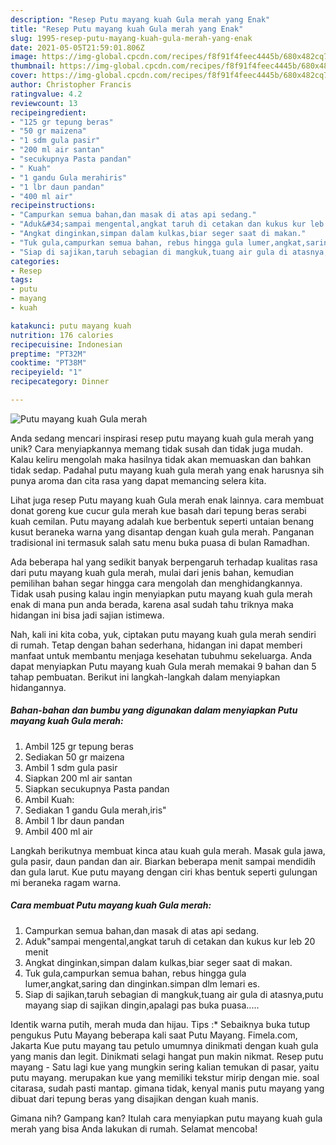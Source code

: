 ```yaml
---
description: "Resep Putu mayang kuah Gula merah yang Enak"
title: "Resep Putu mayang kuah Gula merah yang Enak"
slug: 1995-resep-putu-mayang-kuah-gula-merah-yang-enak
date: 2021-05-05T21:59:01.806Z
image: https://img-global.cpcdn.com/recipes/f8f91f4feec4445b/680x482cq70/putu-mayang-kuah-gula-merah-foto-resep-utama.jpg
thumbnail: https://img-global.cpcdn.com/recipes/f8f91f4feec4445b/680x482cq70/putu-mayang-kuah-gula-merah-foto-resep-utama.jpg
cover: https://img-global.cpcdn.com/recipes/f8f91f4feec4445b/680x482cq70/putu-mayang-kuah-gula-merah-foto-resep-utama.jpg
author: Christopher Francis
ratingvalue: 4.2
reviewcount: 13
recipeingredient:
- "125 gr tepung beras"
- "50 gr maizena"
- "1 sdm gula pasir"
- "200 ml air santan"
- "secukupnya Pasta pandan"
- " Kuah"
- "1 gandu Gula merahiris"
- "1 lbr daun pandan"
- "400 ml air"
recipeinstructions:
- "Campurkan semua bahan,dan masak di atas api sedang."
- "Aduk&#34;sampai mengental,angkat taruh di cetakan dan kukus kur leb 20 menit"
- "Angkat dinginkan,simpan dalam kulkas,biar seger saat di makan."
- "Tuk gula,campurkan semua bahan, rebus hingga gula lumer,angkat,saring dan dinginkan.simpan dlm lemari es."
- "Siap di sajikan,taruh sebagian di mangkuk,tuang air gula di atasnya,putu mayang siap di sajikan dingin,apalagi pas buka puasa....."
categories:
- Resep
tags:
- putu
- mayang
- kuah

katakunci: putu mayang kuah 
nutrition: 176 calories
recipecuisine: Indonesian
preptime: "PT32M"
cooktime: "PT38M"
recipeyield: "1"
recipecategory: Dinner

---
```



![Putu mayang kuah Gula merah](https://img-global.cpcdn.com/recipes/f8f91f4feec4445b/680x482cq70/putu-mayang-kuah-gula-merah-foto-resep-utama.jpg)

Anda sedang mencari inspirasi resep putu mayang kuah gula merah yang unik? Cara menyiapkannya memang tidak susah dan tidak juga mudah. Kalau keliru mengolah maka hasilnya tidak akan memuaskan dan bahkan tidak sedap. Padahal putu mayang kuah gula merah yang enak harusnya sih punya aroma dan cita rasa yang dapat memancing selera kita.

Lihat juga resep Putu mayang kuah Gula merah enak lainnya. cara membuat donat goreng kue cucur gula merah kue basah dari tepung beras serabi kuah cemilan. Putu mayang adalah kue berbentuk seperti untaian benang kusut beraneka warna yang disantap dengan kuah gula merah. Panganan tradisional ini termasuk salah satu menu buka puasa di bulan Ramadhan.

Ada beberapa hal yang sedikit banyak berpengaruh terhadap kualitas rasa dari putu mayang kuah gula merah, mulai dari jenis bahan, kemudian pemilihan bahan segar hingga cara mengolah dan menghidangkannya. Tidak usah pusing kalau ingin menyiapkan putu mayang kuah gula merah enak di mana pun anda berada, karena asal sudah tahu triknya maka hidangan ini bisa jadi sajian istimewa.


Nah, kali ini kita coba, yuk, ciptakan putu mayang kuah gula merah sendiri di rumah. Tetap dengan bahan sederhana, hidangan ini dapat memberi manfaat untuk membantu menjaga kesehatan tubuhmu sekeluarga. Anda dapat menyiapkan Putu mayang kuah Gula merah memakai 9 bahan dan 5 tahap pembuatan. Berikut ini langkah-langkah dalam menyiapkan hidangannya.

<!--inarticleads1-->

##### Bahan-bahan dan bumbu yang digunakan dalam menyiapkan Putu mayang kuah Gula merah:

1. Ambil 125 gr tepung beras
1. Sediakan 50 gr maizena
1. Ambil 1 sdm gula pasir
1. Siapkan 200 ml air santan
1. Siapkan secukupnya Pasta pandan
1. Ambil  Kuah:
1. Sediakan 1 gandu Gula merah,iris&#34;
1. Ambil 1 lbr daun pandan
1. Ambil 400 ml air


Langkah berikutnya membuat kinca atau kuah gula merah. Masak gula jawa, gula pasir, daun pandan dan air. Biarkan beberapa menit sampai mendidih dan gula larut. Kue putu mayang dengan ciri khas bentuk seperti gulungan mi beraneka ragam warna. 

<!--inarticleads2-->

##### Cara membuat Putu mayang kuah Gula merah:

1. Campurkan semua bahan,dan masak di atas api sedang.
1. Aduk&#34;sampai mengental,angkat taruh di cetakan dan kukus kur leb 20 menit
1. Angkat dinginkan,simpan dalam kulkas,biar seger saat di makan.
1. Tuk gula,campurkan semua bahan, rebus hingga gula lumer,angkat,saring dan dinginkan.simpan dlm lemari es.
1. Siap di sajikan,taruh sebagian di mangkuk,tuang air gula di atasnya,putu mayang siap di sajikan dingin,apalagi pas buka puasa.....


Identik warna putih, merah muda dan hijau. Tips :* Sebaiknya buka tutup pengukus Putu Mayang beberapa kali saat Putu Mayang. Fimela.com, Jakarta Kue putu mayang tau petulo umumnya dinikmati dengan kuah gula yang manis dan legit. Dinikmati selagi hangat pun makin nikmat. Resep putu mayang - Satu lagi kue yang mungkin sering kalian temukan di pasar, yaitu putu mayang. merupakan kue yang memiliki tekstur mirip dengan mie. soal citarasa, sudah pasti mantap. gimana tidak, kenyal manis putu mayang yang dibuat dari tepung beras yang disajikan dengan kuah manis. 

Gimana nih? Gampang kan? Itulah cara menyiapkan putu mayang kuah gula merah yang bisa Anda lakukan di rumah. Selamat mencoba!
